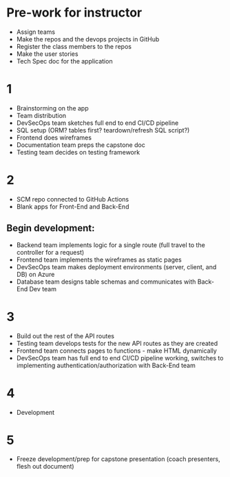 # Pre-work for instructor
- Assign teams
- Make the repos and the devops projects in GitHub
- Register the class members to the repos
- Make the user stories
- Tech Spec doc for the application

# 1
- Brainstorming on the app
- Team distribution
- DevSecOps team sketches full end to end CI/CD pipeline
- SQL setup (ORM? tables first? teardown/refresh SQL script?)
- Frontend does wireframes
- Documentation team preps the capstone doc
- Testing team decides on testing framework

# 2
- SCM repo connected to GitHub Actions
- Blank apps for Front-End and Back-End
## Begin development:
- Backend team implements logic for a single route (full travel to the controller for a request)
- Frontend team implements the wireframes as static pages
- DevSecOps team makes deployment environments (server, client, and DB) on Azure
- Database team designs table schemas and communicates with Back-End Dev team

# 3
- Build out the rest of the API routes
- Testing team develops tests for the new API routes as they are created
- Frontend team connects pages to functions - make HTML dynamically
- DevSecOps team has full end to end CI/CD pipeline working, switches to implementing authentication/authorization with Back-End team

# 4
- Development

# 5
- Freeze development/prep for capstone presentation (coach presenters, flesh out document)
